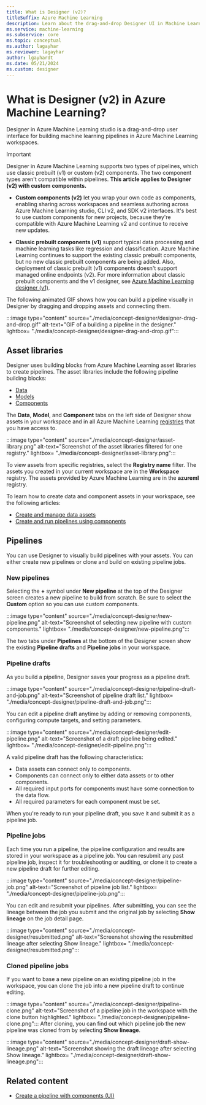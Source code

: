 ```yaml
---
title: What is Designer (v2)?
titleSuffix: Azure Machine Learning
description: Learn about the drag-and-drop Designer UI in Machine Learning studio, and how it uses Designer v2 custom components to build and edit machine learning pipelines.
ms.service: machine-learning
ms.subservice: core
ms.topic: conceptual
ms.author: lagayhar
ms.reviewer: lagayhar
author: lgayhardt
ms.date: 05/21/2024
ms.custom: designer
---
```


# What is Designer (v2) in Azure Machine Learning?

Designer in Azure Machine Learning studio is a drag-and-drop user interface for building machine learning pipelines in Azure Machine Learning workspaces.

> [!IMPORTANT]
> Designer in Azure Machine Learning supports two types of pipelines, which use classic prebuilt (v1) or custom (v2) components. The two component types aren't compatible within pipelines. **This article applies to Designer (v2) with custom components.** 
> 
> - **Custom components (v2)** let you wrap your own code as components, enabling sharing across workspaces and seamless authoring across Azure Machine Learning studio, CLI v2, and SDK v2 interfaces. It's best to use custom components for new projects, because they're compatible with Azure Machine Learning v2 and continue to receive new updates.
> 
> - **Classic prebuilt components (v1)** support typical data processing and machine learning tasks like regression and classification. Azure Machine Learning continues to support the existing classic prebuilt components, but no new classic prebuilt components are being added. Also, deployment of classic prebuilt (v1) components doesn't support managed online endpoints (v2). For more information about classic prebuilt components and the v1 designer, see [Azure Machine Learning designer (v1)](v1/concept-designer.md?view=azureml-api-1&preserve-view=true).

The following animated GIF shows how you can build a pipeline visually in Designer by dragging and dropping assets and connecting them.

:::image type="content" source="./media/concept-designer/designer-drag-and-drop.gif" alt-text="GIF of a building a pipeline in the designer." lightbox= "./media/concept-designer/designer-drag-and-drop.gif":::

## Asset libraries

Designer uses building blocks from Azure Machine Learning asset libraries to create pipelines. The asset libraries include the following pipeline building blocks:

 - [Data](concept-data.md)
 - [Models](how-to-manage-models.md?view=azureml-api-2&preserve-view=true&tabs=cli)
 - [Components](concept-component.md)

The **Data**, **Model**, and **Component** tabs on the left side of Designer show assets in your workspace and in all Azure Machine Learning [registries](./how-to-share-models-pipelines-across-workspaces-with-registries.md) that you have access to.

:::image type="content" source="./media/concept-designer/asset-library.png" alt-text="Screenshot of the asset libraries filtered for one registry." lightbox= "./media/concept-designer/asset-library.png":::

To view assets from specific registries, select the **Registry name** filter. The assets you created in your current workspace are in the **Workspace** registry. The assets provided by Azure Machine Learning are in the **azureml** registry.

To learn how to create data and component assets in your workspace, see the following articles:

- [Create and manage data assets](./how-to-create-data-assets.md)
- [Create and run pipelines using components](./how-to-create-component-pipelines-ui.md)

## Pipelines

You can use Designer to visually build pipelines with your assets. You can either create new pipelines or clone and build on existing pipeline jobs.

### New pipelines

Selecting the **+** symbol under **New pipeline** at the top of the Designer screen creates a new pipeline to build from scratch. Be sure to select the **Custom** option so you can use custom components.

:::image type="content" source="./media/concept-designer/new-pipeline.png" alt-text="Screenshot of selecting new pipeline with custom components." lightbox= "./media/concept-designer/new-pipeline.png":::

The two tabs under **Pipelines** at the bottom of the Designer screen show the existing **Pipeline drafts** and **Pipeline jobs** in your workspace.

### Pipeline drafts

As you build a pipeline, Designer saves your progress as a pipeline draft.

:::image type="content" source="./media/concept-designer/pipeline-draft-and-job.png" alt-text="Screenshot of pipeline draft list." lightbox= "./media/concept-designer/pipeline-draft-and-job.png":::

You can edit a pipeline draft anytime by adding or removing components, configuring compute targets, and setting parameters.

:::image type="content" source="./media/concept-designer/edit-pipeline.png" alt-text="Screenshot of a draft pipeline being edited." lightbox= "./media/concept-designer/edit-pipeline.png":::

A valid pipeline draft has the following characteristics:

- Data assets can connect only to components.
- Components can connect only to either data assets or to other components.
- All required input ports for components must have some connection to the data flow.
- All required parameters for each component must be set.

When you're ready to run your pipeline draft, you save it and submit it as a pipeline job.

### Pipeline jobs

Each time you run a pipeline, the pipeline configuration and results are stored in your workspace as a pipeline job. You can resubmit any past pipeline job, inspect it for troubleshooting or auditing, or clone it to create a new pipeline draft for further editing.

:::image type="content" source="./media/concept-designer/pipeline-job.png" alt-text="Screenshot of pipeline job list." lightbox= "./media/concept-designer/pipeline-job.png":::

You can edit and resubmit your pipelines. After submitting, you can see the lineage between the job you submit and the original job by selecting **Show lineage** on the job detail page.

:::image type="content" source="./media/concept-designer/resubmitted.png" alt-text="Screenshot showing the resubmitted lineage after selecting Show lineage." lightbox= "./media/concept-designer/resubmitted.png":::

### Cloned pipeline jobs

If you want to base a new pipeline on an existing pipeline job in the workspace, you can clone the job into a new pipeline draft to continue editing.

:::image type="content" source="./media/concept-designer/pipeline-clone.png" alt-text="Screenshot of a pipeline job in the workspace with the clone button highlighted." lightbox= "./media/concept-designer/pipeline-clone.png":::
After cloning, you can find out which pipeline job the new pipeline was cloned from by selecting **Show lineage**.

:::image type="content" source="./media/concept-designer/draft-show-lineage.png" alt-text="Screenshot showing the draft lineage after selecting Show lineage." lightbox= "./media/concept-designer/draft-show-lineage.png":::

## Related content

- [Create a pipeline with components (UI)](./how-to-create-component-pipelines-ui.md)
